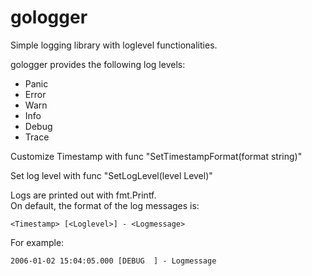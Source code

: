 # gologger
Simple logging library with loglevel functionalities.

gologger provides the following log levels:

- Panic
- Error
- Warn
- Info
- Debug
- Trace

Customize Timestamp with func "SetTimestampFormat(format string)"

Set log level with func "SetLogLevel(level Level)"

Logs are printed out with fmt.Printf.  
On default, the format of the log messages is:

```<Timestamp> [<Loglevel>] - <Logmessage>```

For example:

```2006-01-02 15:04:05.000 [DEBUG  ] - Logmessage```
